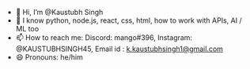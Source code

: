 - 👋 Hi, I’m @Kaustubh Singh
- 🌱 I know python, node.js, react, css, html, how to work with APIs, AI / ML too
- 📫 How to reach me: Discord: mango#396,  Instagram: @KAUSTUBHSINGH45,  Email id :  k.kaustubhsingh1@gmail.com
- 😄 Pronouns: he/him
  



